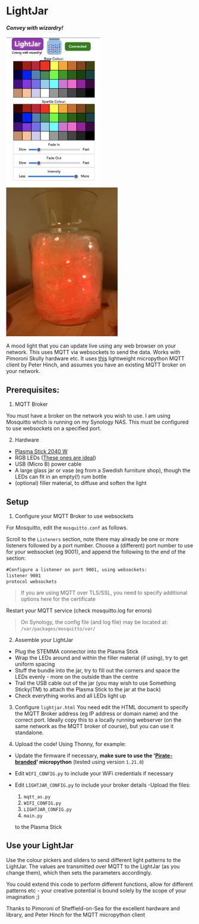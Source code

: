 # LightJar
#### <i>Convey with wizardry!</i>

<img src="lightjarhtml.png" height="400px"><img src="redblue.gif" height="400px">

A mood light that you can update live using any web browser on your network. This uses MQTT via websockets to send the data. Works with Pimoroni Skully hardware etc. It uses [this](https://github.com/digitalurban/MQTT-Plasma-Stick-2040W/blob/main/mqtt_as.py) lightweight micropython MQTT client by Peter Hinch, and assumes you have an existing MQTT broker on your network.

## Prerequisites:
1) MQTT Broker

You must have a broker on the network you wish to use. I am using Mosquitto which is running on my Synology NAS. This must be configured to use websockets on a specified port.

2) Hardware
- [Plasma Stick 2040 W](https://shop.pimoroni.com/products/plasma-stick-2040-w)
- RGB LEDs ([These ones are ideal](https://shop.pimoroni.com/products/5m-flexible-rgb-led-wire-50-rgb-leds-aka-neopixel-ws2812-sk6812))
- USB (Micro B) power cable
- A large glass jar or vase (eg from a Swedish furniture shop), though the LEDs can fit in an empty(!) rum bottle
- (optional) filler material, to diffuse and soften the light

## Setup

1) Configure your MQTT Broker to use websockets

For Mosquitto, edit the ```mosquitto.conf``` as follows.

Scroll to the ```Listeners``` section, note there may already be one or more listeners followed by a port number. Choose a (different) port number to use for your websocket (eg 9001), and append the following to the end of the section:
```
#Configure a listener on port 9001, using websockets:
listener 9001
protocol websockets
```
> If you are using MQTT over TLS/SSL, you need to specify additional options here for the certificate

Restart your MQTT service (check mosquitto.log for errors)
>On Synology, the config file (and log file) may be located at:
```/var/packages/mosquitto/var/```

2) Assemble your LightJar
- Plug the STEMMA connector into the Plasma Stick
- Wrap the LEDs around and within the filler material (if using), try to get uniform spacing
- Stuff the bundle into the jar, try to fill out the corners and space the LEDs evenly - more on the outside than the centre
- Trail the USB cable out of the jar (you may wish to use Something Sticky(TM) to attach the Plasma Stick to the jar at the back)
- Check everything works and all LEDs light up

3) Configure ```lightjar.html```
You need edit the HTML document to specify the MQTT Broker address (eg IP address or domain name) and the correct port. Ideally copy this to a locally running webserver (on the same network as the MQTT broker of course), but you can use it standalone.

4) Upload the code!
Using Thonny, for example:
- Update the firmware if necessary, **make sure to use the '[Pirate-branded](https://github.com/pimoroni/pimoroni-pico/releases)' micropython** (tested using version ```1.21.0```)
- Edit ```WIFI_CONFIG.py``` to include your WiFi credentials if necessary
- Edit ```LIGHTJAR_CONFIG.py``` to include your broker details
-Upload the files:
   1) ```mqtt_as.py```
   2) ```WIFI_CONFIG.py```
   3) ```LIGHTJAR_CONFIG.py```
   4) ```main.py``` 

   to the Plasma Stick

## Use your LightJar

Use the colour pickers and sliders to send different light patterns to the LightJar. The values are transmitted over MQTT to the LightJar (as you change them), which then sets the parameters accordingly.

You could extend this code to perform different functions, allow for different patterns etc - your creative potential is bound solely by the scope of your imagination ;)

Thanks to Pimoroni of Sheffield-on-Sea for the excellent hardware and library, and Peter Hinch for the MQTT micropython client

